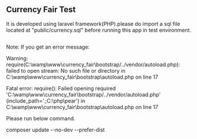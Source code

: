 ## Currency Fair Test

It is developed using laravel framework(PHP).please do import a sql file located at "public/currency.sql" before running this app in test environment.

## 
Note: If you get an error message:

Warning: require(C:\wamp\www\currency_fair\bootstrap/../vendor/autoload.php): failed to open stream: No such file or directory in C:\wamp\www\currency_fair\bootstrap\autoload.php on line 17

Fatal error: require(): Failed opening required 'C:\wamp\www\currency_fair\bootstrap/../vendor/autoload.php' (include_path='.;C:\php\pear') in C:\wamp\www\currency_fair\bootstrap\autoload.php on line 17

Please run below command.

composer update --no-dev --prefer-dist


